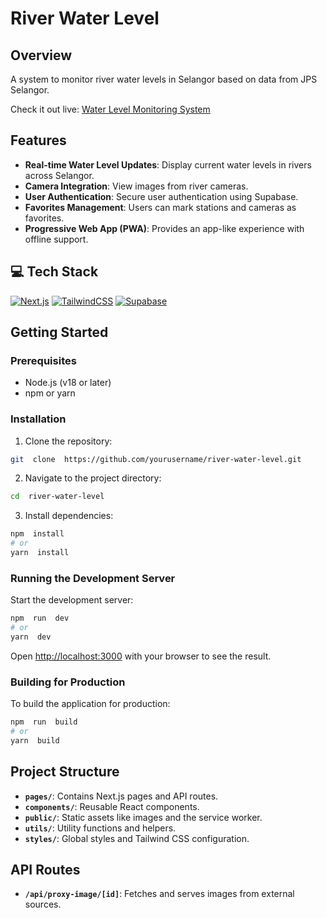 # River Water Level

## Overview

A system to monitor river water levels in Selangor based on data from JPS Selangor.

Check it out live: [Water Level Monitoring System](https://waterlvl.online/)


## Features

- **Real-time Water Level Updates**: Display current water levels in rivers across Selangor.
- **Camera Integration**: View images from river cameras.
- **User Authentication**: Secure user authentication using Supabase.
- **Favorites Management**: Users can mark stations and cameras as favorites.
- **Progressive Web App (PWA)**: Provides an app-like experience with offline support.

## 💻 Tech Stack

[![Next.js](https://img.shields.io/badge/Next.js-black?logo=next.js&logoColor=white)](#)
[![TailwindCSS](https://img.shields.io/badge/Tailwind%20CSS-%2338B2AC.svg?logo=tailwind-css&logoColor=white)](#)
[![Supabase](https://img.shields.io/badge/Supabase-3FCF8E?logo=supabase&logoColor=fff)](#)

## Getting Started

### Prerequisites

- Node.js (v18 or later)
- npm or yarn

### Installation

1. Clone the repository:

```bash
git  clone  https://github.com/yourusername/river-water-level.git
```

2. Navigate to the project directory:

```bash
cd  river-water-level
```

3. Install dependencies:

```bash
npm  install
# or
yarn  install
```

### Running the Development Server

Start the development server:

```bash
npm  run  dev
# or
yarn  dev
```

Open [http://localhost:3000](http://localhost:3000) with your browser to see the result.

### Building for Production

To build the application for production:

```bash
npm  run  build
# or
yarn  build
```
## Project Structure

-  **`pages/`**: Contains Next.js pages and API routes.
-  **`components/`**: Reusable React components.
-  **`public/`**: Static assets like images and the service worker.
-  **`utils/`**: Utility functions and helpers.
-  **`styles/`**: Global styles and Tailwind CSS configuration.

## API Routes

-  **`/api/proxy-image/[id]`**: Fetches and serves images from external sources.
